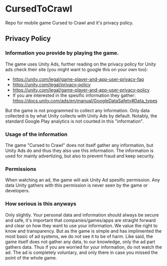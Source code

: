 # CursedToCrawl
Repo for mobile game Cursed to Crawl and it's privacy policy.


Privacy Policy
-------------------------------

### Information you provide by playing the game.
The game uses Unity Ads, further reading on the privacy policy for Unity ads check their site (you might want to google this on your own too):
- https://unity.com/legal/game-player-and-app-user-privacy-faq 
- https://unity.com/legal/privacy-policy 
- https://unity.com/legal/game-player-and-app-user-privacy-policy 
- If you are interested in the spesific information they gather: https://docs.unity.com/ads/en/manual/GoogleDataSafety#Data_types

But the game is not programmed to collect any information. Only data collected is by what Unity collects with Unity Ads by default.
Notably, the standard Google Play analytics is not counted in this "information". 

### Usage of the information
The game "Cursed to Crawl" does not itself gather any information, but Unity Ads do and thus they also use this information.
The information is used for mainly advertizing, but also to prevent fraud and keep security. 

### Permissions
When watching an ad, the game will ask Unity Ad spesific permission. Any data Unity gathers with this permission is never seen by the game or developers. 

### How serious is this anyways
Only slightly. Your personal data and information should always be secure and safe, it's important that companies/games/apps are straight forward and clear on how they want to use your information. We value the right to know and transparency. 
But as the game is simple and has implimented the most basic of ad systems, we do not see it to be of harm. Like said, the game itself does not gather any data, to our knowledge, only the ad part gathers data. Thus if you are worried for your information, do not watch the ad. The ad is completely voluntary, and only there in case you missed the point of the whole game.
